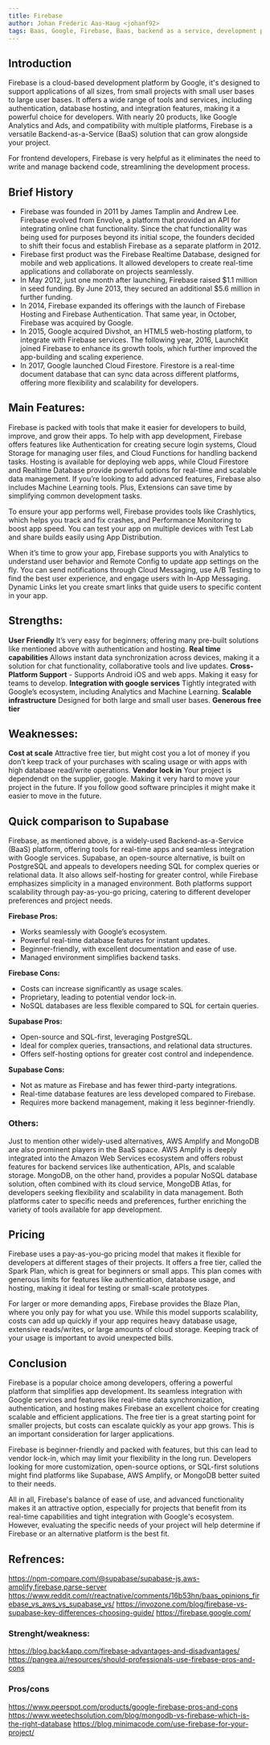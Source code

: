 ```yaml
---
title: Firebase
author: Johan Frederic Aas-Haug <johanf92>
tags: Baas, Google, Firebase, Baas, backend as a service, development platforms
---
```


## Introduction

Firebase is a cloud-based development platform by Google, it's designed to support applications of all sizes, from small projects with small user bases to large user bases. It offers a wide range of tools and services, including authentication, database hosting, and integration features, making it a powerful choice for developers. With nearly 20 products, like Google Analytics and Ads, and compatibility with multiple platforms, Firebase is a versatile Backend-as-a-Service (BaaS) solution that can grow alongside your project.

For frontend developers, Firebase is very helpful as it eliminates the need to write and manage backend code, streamlining the development process.

## Brief History

- Firebase was founded in 2011 by James Tamplin and Andrew Lee. Firebase evolved from Envolve, a platform that provided an API for integrating online chat functionality. Since the chat functionality was being used for purposes beyond its initial scope, the founders decided to shift their focus and establish Firebase as a separate platform in 2012.
- Firebase first product was the Firebase Realtime Database, designed for mobile and web applications. It allowed developers to create real-time applications and collaborate on projects seamlessly.
- In May 2012, just one month after launching, Firebase raised $1.1 million in seed funding. By June 2013, they secured an additional $5.6 million in further funding.
- In 2014, Firebase expanded its offerings with the launch of Firebase Hosting and Firebase Authentication. That same year, in October, Firebase was acquired by Google.
- In 2015, Google acquired Divshot, an HTML5 web-hosting platform, to integrate with Firebase services. The following year, 2016, LaunchKit joined Firebase to enhance its growth tools, which further improved the app-building and scaling experience.
- In 2017, Google launched Cloud Firestore. Firestore is a real-time document database that can sync data across different platforms, offering more flexibility and scalability for developers.

## Main Features:

Firebase is packed with tools that make it easier for developers to build, improve, and grow their apps. To help with app development, Firebase offers features like Authentication for creating secure login systems, Cloud Storage for managing user files, and Cloud Functions for handling backend tasks. Hosting is available for deploying web apps, while Cloud Firestore and Realtime Database provide powerful options for real-time and scalable data management. If you’re looking to add advanced features, Firebase also includes Machine Learning tools. Plus, Extensions can save time by simplifying common development tasks.

To ensure your app performs well, Firebase provides tools like Crashlytics, which helps you track and fix crashes, and Performance Monitoring to boost app speed. You can test your app on multiple devices with Test Lab and share builds easily using App Distribution.

When it’s time to grow your app, Firebase supports you with Analytics to understand user behavior and Remote Config to update app settings on the fly. You can send notifications through Cloud Messaging, use A/B Testing to find the best user experience, and engage users with In-App Messaging. Dynamic Links let you create smart links that guide users to specific content in your app.

## Strengths:

**User Friendly** It’s very easy for beginners; offering many pre-built solutions like mentioned above with authentication and hosting.
**Real time capabilities** Allows instant data synchronization across devices, making it a solution for chat functionality, collaborative tools and live updates.
**Cross-Platform Support** - Supports Android iOS and web apps. Making it easy for teams to develop.
**Integration with google services** Tightly integrated with Google’s ecosystem, including Analytics and Machine Learning.
**Scalable infrastructure** Designed for both large and small user bases.
**Generous free tier**

## Weaknesses:

**Cost at scale** Attractive free tier, but might cost you a lot of money if you don’t keep track of your purchases with scaling usage or with apps with high database read/write operations.
**Vendor lock in** Your project is dependendt on the supplier, google. Making it very hard to move your project in the future. If you follow good software principles it might make it easier to move in the future.

## Quick comparison to Supabase

Firebase, as mentioned above, is a widely-used Backend-as-a-Service (BaaS) platform, offering tools for real-time apps and seamless integration with Google services. Supabase, an open-source alternative, is built on PostgreSQL and appeals to developers needing SQL for complex queries or relational data. It also allows self-hosting for greater control, while Firebase emphasizes simplicity in a managed environment. Both platforms support scalability through pay-as-you-go pricing, catering to different developer preferences and project needs.

**Firebase Pros:**

- Works seamlessly with Google’s ecosystem.
- Powerful real-time database features for instant updates.
- Beginner-friendly, with excellent documentation and ease of use.
- Managed environment simplifies backend tasks.

**Firebase Cons:**

- Costs can increase significantly as usage scales.
- Proprietary, leading to potential vendor lock-in.
- NoSQL databases are less flexible compared to SQL for certain queries.

**Supabase Pros:**

- Open-source and SQL-first, leveraging PostgreSQL.
- Ideal for complex queries, transactions, and relational data structures.
- Offers self-hosting options for greater cost control and independence.

**Supabase Cons:**

- Not as mature as Firebase and has fewer third-party integrations.
- Real-time database features are less developed compared to Firebase.
- Requires more backend management, making it less beginner-friendly.

### Others:

Just to mention other widely-used alternatives, AWS Amplify and MongoDB are also prominent players in the BaaS space. AWS Amplify is deeply integrated into the Amazon Web Services ecosystem and offers robust features for backend services like authentication, APIs, and scalable storage. MongoDB, on the other hand, provides a popular NoSQL database solution, often combined with its cloud service, MongoDB Atlas, for developers seeking flexibility and scalability in data management. Both platforms cater to specific needs and preferences, further enriching the variety of tools available for app development.

## Pricing

Firebase uses a pay-as-you-go pricing model that makes it flexible for developers at different stages of their projects. It offers a free tier, called the Spark Plan, which is great for beginners or small apps. This plan comes with generous limits for features like authentication, database usage, and hosting, making it ideal for testing or small-scale prototypes.

For larger or more demanding apps, Firebase provides the Blaze Plan, where you only pay for what you use. While this model supports scalability, costs can add up quickly if your app requires heavy database usage, extensive reads/writes, or large amounts of cloud storage. Keeping track of your usage is important to avoid unexpected bills.

## Conclusion

Firebase is a popular choice among developers, offering a powerful platform that simplifies app development. Its seamless integration with Google services and features like real-time data synchronization, authentication, and hosting makes Firebase an excellent choice for creating scalable and efficient applications. The free tier is a great starting point for smaller projects, but costs can escalate quickly as your app grows. This is an important consideration for larger applications.

Firebase is beginner-friendly and packed with features, but this can lead to vendor lock-in, which may limit your flexibility in the long run. Developers looking for more customization, open-source options, or SQL-first solutions might find platforms like Supabase, AWS Amplify, or MongoDB better suited to their needs.

All in all, Firebase's balance of ease of use, and advanced functionality makes it an attractive option, especially for projects that benefit from its real-time capabilities and tight integration with Google's ecosystem. However, evaluating the specific needs of your project will help determine if Firebase or an alternative platform is the best fit.

## Refrences:

https://npm-compare.com/@supabase/supabase-js,aws-amplify,firebase,parse-server
https://www.reddit.com/r/reactnative/comments/16b53hn/baas_opinions_firebase_vs_aws_vs_supabase_vs/
https://invozone.com/blog/firebase-vs-supabase-key-differences-choosing-guide/
https://firebase.google.com/

### Strenght/weakness:

https://blog.back4app.com/firebase-advantages-and-disadvantages/
https://pangea.ai/resources/should-professionals-use-firebase-pros-and-cons

### Pros/cons

https://www.peerspot.com/products/google-firebase-pros-and-cons
https://www.weetechsolution.com/blog/mongodb-vs-firebase-which-is-the-right-database
https://blog.minimacode.com/use-firebase-for-your-project/
